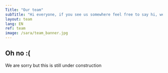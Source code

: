 ```yaml
---
Title: "Our team"
subTitle: "Hi everyone, if you see us somewhere feel free to say hi, we usally don't bite"
layout: team
lang: EN
ref: team
image: /sara/team_banner.jpg
---
```


## Oh no :(
We are sorry but this is still under construction
